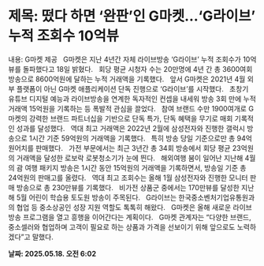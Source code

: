 # **제목: 떴다 하면 ‘완판’인 G마켓…‘G라이브’ 누적 조회수 10억뷰**

  내용: G마켓 제공       G마켓은 지난 4년간 자체 라이브방송 ‘G라이브’ 누적 조회수가 10억뷰를 돌파했다고 18일 밝혔다.     회당 평균 시청자 수는 20만명에 4년 간 총 3600여회 방송으로 8600억원에 달하는 누적 거래액을 기록했다.     앞서 G마켓은 2021년 4월 외부 플랫폼이 아닌 G마켓 애플리케이션 단독 진행으로 ‘G라이브’를 시작했다.     초창기 유튜브 디지털 예능과 라이브방송을 연계한 독자적인 컨셉을 내세워 방송 3회 만에 누적 거래액 15억원을 기록하는 등 폭발적 관심을 끌었다.     참여 브랜드 수만 1900여개로 G마켓의 강력한 브랜드 파트너십을 기반으로 단독 특가, 단독 혜택을 무기로 매회 기록적인 성과를 달성했다.     역대 최고 거래액은 2022년 2월에 삼성전자와 진행한 갤럭시 방송으로 1시간 기준 59억원의 거래액을 기록했다.     특히 방송 당일 기준으로만 총 94억원어치를 판매했다.     가전 부문에서는 최근 3년간 총 34회 방송에서 회당 평균 23억원의 거래액을 달성한 로보락 로봇청소기가 눈에 띈다.     해외여행 붐이 일어난 지난해 4월의 괌 여행 패키지 방송은 1시간 동안 15억원의 거래액을 기록하면서, 방송일 기준 총 24억원의 판매고를 올렸다.     역대 최고 조회수는 올해 1월 삼성전자와 진행한 모니터 판매 방송으로 총 230만뷰를 기록했다.     비가전 상품군 중에서는 170만뷰를 달성한 지난해 5월 어린이 학습용 토도원 방송이 주목된다.     G라이브는 한국중소벤처기업유통원과의 협업 등 중소상공인 성장 지원 역할도 톡톡히 해왔다.     G마켓은 올해 새로운 라이브 방송 프로그램을 열고 흥행을 이어간다는 계획이다.     G마켓 관계자는 “다양한 브랜드, 중소셀러와 협업하며 고객이 필요로 하는 상품과 가격을 선보이기 위해 앞으로도 노력하겠다”고 말했다.

  **날짜: 2025.05.18. 오전 6:02**